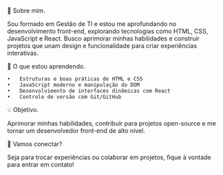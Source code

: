 🎯 Sobre mim.

Sou formado em Gestão de TI e estou me aprofundando no desenvolvimento front-end, explorando tecnologias como HTML, CSS, JavaScript e React. Busco aprimorar minhas habilidades e construir projetos que unam design e funcionalidade para criar experiências interativas.

🚀 O que estou aprendendo.

	•	Estruturas e boas práticas de HTML e CSS
	•	JavaScript moderno e manipulação do DOM
	•	Desenvolvimento de interfaces dinâmicas com React
	•	Controle de versão com Git/GitHub

💡 Objetivo.

Aprimorar minhas habilidades, contribuir para projetos open-source e me tornar um desenvolvedor front-end de alto nível.

🔗 Vamos conectar?

Seja para trocar experiências ou colaborar em projetos, fique à vontade para entrar em contato!
